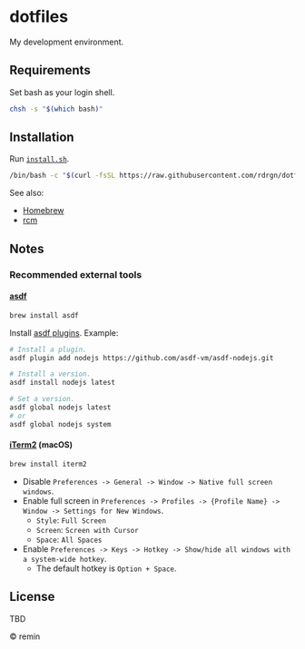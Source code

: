 # dotfiles

My development environment.

## Requirements

Set bash as your login shell.

```sh
chsh -s "$(which bash)"
```

## Installation

Run [`install.sh`](./install.sh).

```sh
/bin/bash -c "$(curl -fsSL https://raw.githubusercontent.com/rdrgn/dotfiles/HEAD/install.sh)"
```

See also:

- [Homebrew](https://brew.sh/)
- [rcm](https://github.com/thoughtbot/rcm)

## Notes

### Recommended external tools

#### [asdf](https://asdf-vm.com/)

```sh
brew install asdf
```

Install [asdf plugins](https://asdf-vm.com/guide/getting-started.html). Example:

```sh
# Install a plugin.
asdf plugin add nodejs https://github.com/asdf-vm/asdf-nodejs.git

# Install a version.
asdf install nodejs latest

# Set a version.
asdf global nodejs latest
# or
asdf global nodejs system
```

#### [iTerm2](https://iterm2.com/) (macOS)

```sh
brew install iterm2
```

- Disable `Preferences -> General -> Window -> Native full screen windows`.
- Enable full screen in `Preferences -> Profiles -> {Profile Name} -> Window -> Settings for New Windows`.
  - `Style`: `Full Screen`
  - `Screen`: `Screen with Cursor`
  - `Space`: `All Spaces`
- Enable `Preferences -> Keys -> Hotkey -> Show/hide all windows with a system-wide hotkey`.
  - The default hotkey is `Option + Space`.

## License

TBD

&copy; remin
